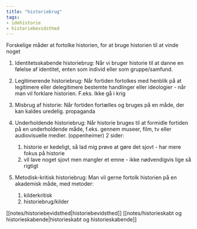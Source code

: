 ```yaml
---
title: "historiebrug"
tags: 
- idehistorie
- historiebevidsthed
---
```


Forskelige måder at fortolke historien, for at bruge historien til at vinde noget

1. Identitetsskabende historiebrug: Når vi bruger historie til at danne en følelse af identitet, enten som individ eller som gruppe/samfund.

2. Legitimerende historiebrug: Når fortiden fortolkes med henblik på at legitimere eller delegitimere bestemte handlinger eller ideologier - når man vil forklare historien. F.eks. Ikke gå i krig

3. Misbrug af historie: Når fortiden fortælles og bruges på en måde, der kan kaldes uredelig. propaganda 

4. Underholdende historiebrug: Når historie bruges til at formidle fortiden på en underholdende måde, f.eks. gennem museer, film, tv eller audiovisuelle medier. (oppenheimer) 2 sider:
	1. historie er kedeligt, så lad mig prøve at gøre det sjovt - har mere fokus på historie
	2. vil lave noget sjovt men mangler et emne - ikke nødvendigvis lige så rigtigt

6. Metodisk-kritisk historiebrug: Man vil gerne fortolk historien på en akademisk måde, med metoder:
	1. kilderkritisk
	2. historiebrug/kilder

[[notes/historiebevidsthed|historiebevidsthed]]
[[notes/historieskabt og historieskabende|historieskabt og historieskabende]]
